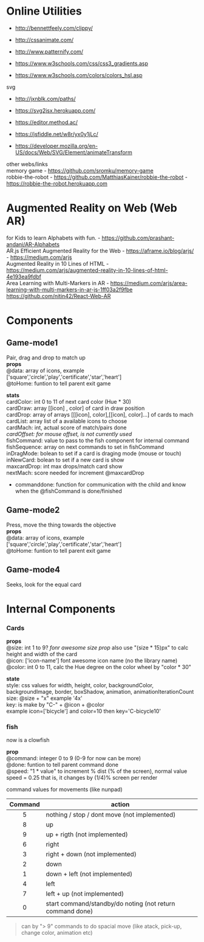 # Online Utilities  


- http://bennettfeely.com/clippy/  
- http://cssanimate.com/  
- http://www.patternify.com/  
  
- https://www.w3schools.com/css/css3_gradients.asp  
- https://www.w3schools.com/colors/colors_hsl.asp  
  
svg  
- http://jxnblk.com/paths/  
- https://svg2jsx.herokuapp.com/  
- https://editor.method.ac/  
   
- https://jsfiddle.net/w8r/yx0y1jLc/  
- https://developer.mozilla.org/en-US/docs/Web/SVG/Element/animateTransform  

other webs/links  
memory game - https://github.com/sromku/memory-game  
robbie-the-robot - https://github.com/MatthiasKainer/robbie-the-robot - https://robbie-the-robot.herokuapp.com


# Augmented Reality on Web (Web AR)
for Kids to learn Alphabets with fun. - https://github.com/prashant-andani/AR-Alphabets  
AR.js Efficient Augmented Reality for the Web - https://aframe.io/blog/arjs/ - https://medium.com/arjs  
Augmented Reality in 10 Lines of HTML - https://medium.com/arjs/augmented-reality-in-10-lines-of-html-4e193ea9fdbf  
Area Learning with Multi-Markers in AR - https://medium.com/arjs/area-learning-with-multi-markers-in-ar-js-1ff03a2f9fbe  
https://github.com/nitin42/React-Web-AR  



# Components

## Game-mode1
Pair, drag and drop to match up  
**props**  
@data: array of icons, example ['square','circle','play','certificate','star','heart']  
@toHome: funtion to tell parent exit game  

**stats**  
cardColor: int 0 to 11 of next card color  (Hue * 30)  
cardDraw: array [[icon] , color] of card in draw position  
cardDrop: array of arrays [[[icon], color],[[icon], color]...] of cards to mach  
cardList: array list of a available icons to choose  
cardMach: int, actual score of match/pairs done  
_cardOffset: for mouse offset, is not currently used_  
fishCommand: value to pass to the fish component for internal command  
fishSequence: array on next commands to set in fishCommand  
inDragMode: bolean to set if a card is draging mode (mouse or touch)  
inNewCard: bolean to set if a new card is show  
maxcardDrop: int max drops/match card show  
nextMach: score needed for increment @maxcardDrop  

- commanddone: function for communication with the child and know when the @fishCommand is done/finished  

## Game-mode2
Press, move the thing towards the objective  
**props**  
@data: array of icons, example ['square','circle','play','certificate','star','heart']  
@toHome: funtion to tell parent exit game 

## Game-mode4
Seeks, look for the equal card  




# Internal Components

### Cards
**props**  
@size: int 1 to 9? _fonr awesome size prop_ also use "(size * 15)px" to calc height and width of the card  
@icon: ['icon-name'] font awesome icon name (no the library name)  
@color: int 0 to 11, calc the Hue degree on the color wheel by "color * 30"  

**state**  
style: css values for width, height, color, backgroundColor, backgroundImage, border, boxShadow, animation, animationIterationCount  
size: @size + "x" example '4x'  
key: is make by "C-" + @icon + @color  
  example icon=['bicycle'] and color=10 then key='C-bicycle10'  


### fish
now is a clowfish

**prop**  
@command: integer 0 to 9 (0-9 for now can be more)  
@done: funtion to tell parent command done  
@speed: "1 * value" to increment % dist (% of the screen), normal value speed = 0.25  that is, it changes by (1/4)% screen per render  

command values  for movements (like nunpad)  
  
Command | action  
:---: | ---
5 | nothing / stop / dont move  (not implemented)  
8 | up  
9 | up + rigth  (not implemented)  
6 | right  
3 | right + down  (not implemented)  
2 | down  
1 | down + left  (not implemented)  
4 | left  
7 | left + up  (not implemented)  
0 | start command/standby/do noting (not return command done)  
  
> can by "> 9" commands to do spacial move (like atack, pick-up, change color, animation etc)  
  
  
  